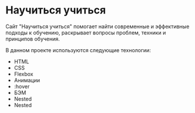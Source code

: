 # Научиться учиться

Сайт "Научиться учиться" помогает найти современные и эффективные подходы к обучению, раскрывает вопросы проблем, техники и принципов обучения.

В данном проекте используются следующие технологии:

- HTML
- CSS
- Flexbox
- Анимации
- :hover
- БЭМ
- Nested
- Nested